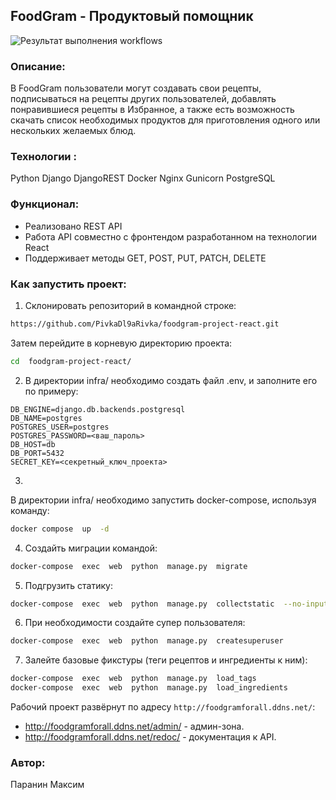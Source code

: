 ## FoodGram - Продуктовый помощник
![Результат выполнения workflows](https://github.com/PivkaDl9Rivka/foodgram-project-react/actions/workflows/master.yml/badge.svg)
### Описание:
В FoodGram пользователи могут создавать свои рецепты, подписываться на рецепты других пользователей, добавлять понравившиеся рецепты в Избранное, а также есть возможность скачать список необходимых продуктов для приготовления одного или нескольких желаемых блюд.
### Технологии :
Python Django DjangoREST Docker Nginx Gunicorn PostgreSQL
### Функционал:
* Реализовано REST API
* Работа API совместно с фронтендом разработанном на технологии React
* Поддерживает методы GET, POST, PUT, PATCH, DELETE
### Как запустить проект:
1. Склонировать репозиторий в командной строке:
```bash
https://github.com/PivkaDl9aRivka/foodgram-project-react.git
```
Затем перейдите в корневую директорию проекта:
```bash
cd  foodgram-project-react/
```
2. В директории infra/ необходимо создать файл .env, и заполните его по примеру:
```
DB_ENGINE=django.db.backends.postgresql
DB_NAME=postgres
POSTGRES_USER=postgres
POSTGRES_PASSWORD=<ваш_пароль>
DB_HOST=db
DB_PORT=5432
SECRET_KEY=<секретный_ключ_проекта>
```
3. 
В директории infra/ необходимо запустить docker-compose, используя команду:

```bash
docker compose  up  -d
```
4. Создайть миграции командой:
```bash
docker-compose  exec  web  python  manage.py  migrate
```
5. Подгрузить статику:
```bash
docker-compose  exec  web  python  manage.py  collectstatic  --no-input
```
6. При необходимости создайте супер пользователя:
```bash
docker-compose  exec  web  python  manage.py  createsuperuser
```
7. Залейте базовые фикстуры (теги рецептов и ингредиенты к ним):
```bash
docker-compose  exec  web  python  manage.py  load_tags
docker-compose  exec  web  python  manage.py  load_ingredients
```

Рабочий проект развёрнут по адресу `http://foodgramforall.ddns.net/`:
- http://foodgramforall.ddns.net/admin/ - админ-зона.
- http://foodgramforall.ddns.net/redoc/ - документация к API.

### Автор:
Паранин Максим
